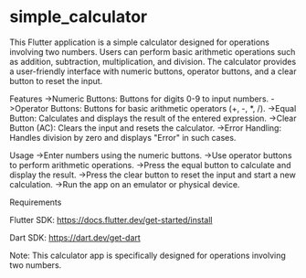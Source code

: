 # simple_calculator

This Flutter application is a simple calculator designed for operations involving two numbers. Users can perform basic arithmetic operations such as addition, subtraction, multiplication, and division. The calculator provides a user-friendly interface with numeric buttons, operator buttons, and a clear button to reset the input.



Features
->Numeric Buttons: Buttons for digits 0-9 to input numbers.
->Operator Buttons: Buttons for basic arithmetic operators (+, -, *, /).
->Equal Button: Calculates and displays the result of the entered expression.
->Clear Button (AC): Clears the input and resets the calculator.
->Error Handling: Handles division by zero and displays "Error" in such cases.


Usage
->Enter numbers using the numeric buttons.
->Use operator buttons to perform arithmetic operations.
->Press the equal button to calculate and display the result.
->Press the clear button to reset the input and start a new calculation.
->Run the app on an emulator or physical device.


Requirements

Flutter SDK: https://docs.flutter.dev/get-started/install

Dart SDK: https://dart.dev/get-dart

Note: This calculator app is specifically designed for operations involving two numbers.

